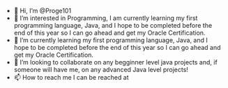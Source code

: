 - 👋 Hi, I’m @Proge101
- 👀 I’m interested in Programming, I am currently learning my first programming language, Java, and I hope to be completed before the end of this year so I can go ahead and get my Oracle Certification.
- 🌱 I’m currently learning my first programming language, Java, and I hope to be completed before the end of this year so I can go ahead and get my Oracle Certification.
- 💞️ I’m looking to collaborate on any begginner level java projects and, if someone will have me, on any advanced Java level projects!
- 📫 How to reach me I can be reached at 

<!---
Proge101/Proge101 is a ✨ special ✨ repository because its `README.md` (this file) appears on your GitHub profile.
You can click the Preview link to take a look at your changes.
--->
